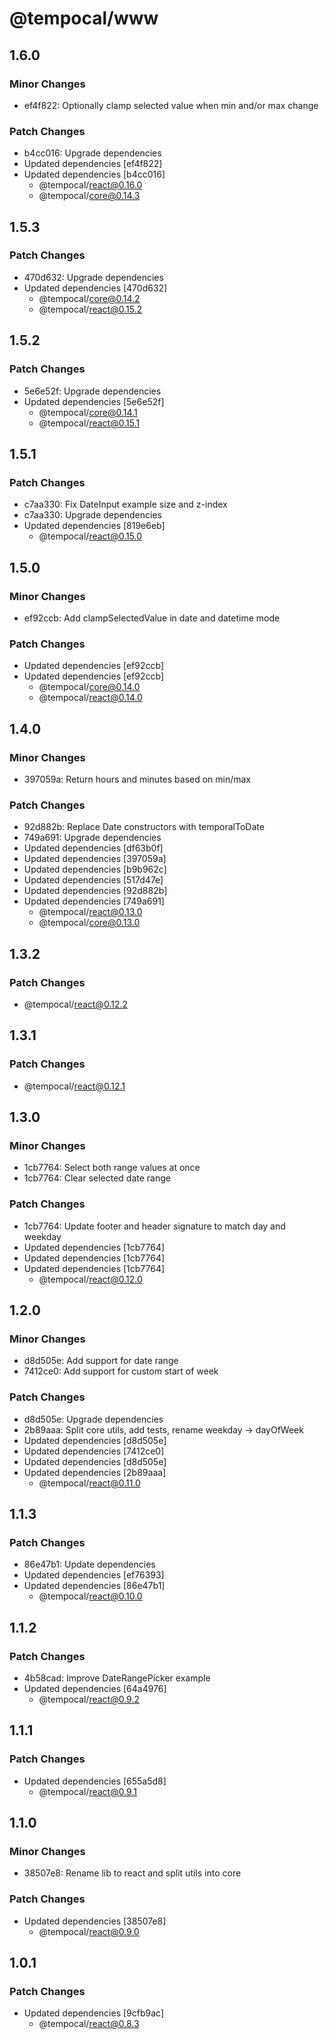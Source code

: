 # @tempocal/www

## 1.6.0

### Minor Changes

- ef4f822: Optionally clamp selected value when min and/or max change

### Patch Changes

- b4cc016: Upgrade dependencies
- Updated dependencies [ef4f822]
- Updated dependencies [b4cc016]
  - @tempocal/react@0.16.0
  - @tempocal/core@0.14.3

## 1.5.3

### Patch Changes

- 470d632: Upgrade dependencies
- Updated dependencies [470d632]
  - @tempocal/core@0.14.2
  - @tempocal/react@0.15.2

## 1.5.2

### Patch Changes

- 5e6e52f: Upgrade dependencies
- Updated dependencies [5e6e52f]
  - @tempocal/core@0.14.1
  - @tempocal/react@0.15.1

## 1.5.1

### Patch Changes

- c7aa330: Fix DateInput example size and z-index
- c7aa330: Upgrade dependencies
- Updated dependencies [819e6eb]
  - @tempocal/react@0.15.0

## 1.5.0

### Minor Changes

- ef92ccb: Add clampSelectedValue in date and datetime mode

### Patch Changes

- Updated dependencies [ef92ccb]
- Updated dependencies [ef92ccb]
  - @tempocal/core@0.14.0
  - @tempocal/react@0.14.0

## 1.4.0

### Minor Changes

- 397059a: Return hours and minutes based on min/max

### Patch Changes

- 92d882b: Replace Date constructors with temporalToDate
- 749a691: Upgrade dependencies
- Updated dependencies [df63b0f]
- Updated dependencies [397059a]
- Updated dependencies [b9b962c]
- Updated dependencies [517d47e]
- Updated dependencies [92d882b]
- Updated dependencies [749a691]
  - @tempocal/react@0.13.0
  - @tempocal/core@0.13.0

## 1.3.2

### Patch Changes

- @tempocal/react@0.12.2

## 1.3.1

### Patch Changes

- @tempocal/react@0.12.1

## 1.3.0

### Minor Changes

- 1cb7764: Select both range values at once
- 1cb7764: Clear selected date range

### Patch Changes

- 1cb7764: Update footer and header signature to match day and weekday
- Updated dependencies [1cb7764]
- Updated dependencies [1cb7764]
- Updated dependencies [1cb7764]
  - @tempocal/react@0.12.0

## 1.2.0

### Minor Changes

- d8d505e: Add support for date range
- 7412ce0: Add support for custom start of week

### Patch Changes

- d8d505e: Upgrade dependencies
- 2b89aaa: Split core utils, add tests, rename weekday -> dayOfWeek
- Updated dependencies [d8d505e]
- Updated dependencies [7412ce0]
- Updated dependencies [d8d505e]
- Updated dependencies [2b89aaa]
  - @tempocal/react@0.11.0

## 1.1.3

### Patch Changes

- 86e47b1: Update dependencies
- Updated dependencies [ef76393]
- Updated dependencies [86e47b1]
  - @tempocal/react@0.10.0

## 1.1.2

### Patch Changes

- 4b58cad: Improve DateRangePicker example
- Updated dependencies [64a4976]
  - @tempocal/react@0.9.2

## 1.1.1

### Patch Changes

- Updated dependencies [655a5d8]
  - @tempocal/react@0.9.1

## 1.1.0

### Minor Changes

- 38507e8: Rename lib to react and split utils into core

### Patch Changes

- Updated dependencies [38507e8]
  - @tempocal/react@0.9.0

## 1.0.1

### Patch Changes

- Updated dependencies [9cfb9ac]
  - @tempocal/react@0.8.3
